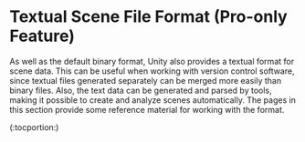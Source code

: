Textual Scene File Format (Pro-only Feature)
============================================


As well as the default binary format, Unity also provides a textual format for scene data. This can be useful when working with version control software, since textual files generated separately can be merged more easily than binary files. Also, the text data can be generated and parsed by tools, making it possible to create and analyze scenes automatically. The pages in this section provide some reference material for working with the format.

(:tocportion:)
